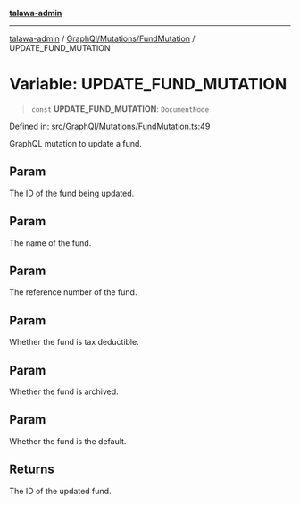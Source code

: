 [**talawa-admin**](../../../../README.md)

***

[talawa-admin](../../../../README.md) / [GraphQl/Mutations/FundMutation](../README.md) / UPDATE\_FUND\_MUTATION

# Variable: UPDATE\_FUND\_MUTATION

> `const` **UPDATE\_FUND\_MUTATION**: `DocumentNode`

Defined in: [src/GraphQl/Mutations/FundMutation.ts:49](https://github.com/gautam-divyanshu/talawa-admin/blob/2490b2ea9583ec972ca984b1d93932def1c9f92b/src/GraphQl/Mutations/FundMutation.ts#L49)

GraphQL mutation to update a fund.

## Param

The ID of the fund being updated.

## Param

The name of the fund.

## Param

The reference number of the fund.

## Param

Whether the fund is tax deductible.

## Param

Whether the fund is archived.

## Param

Whether the fund is the default.

## Returns

The ID of the updated fund.

